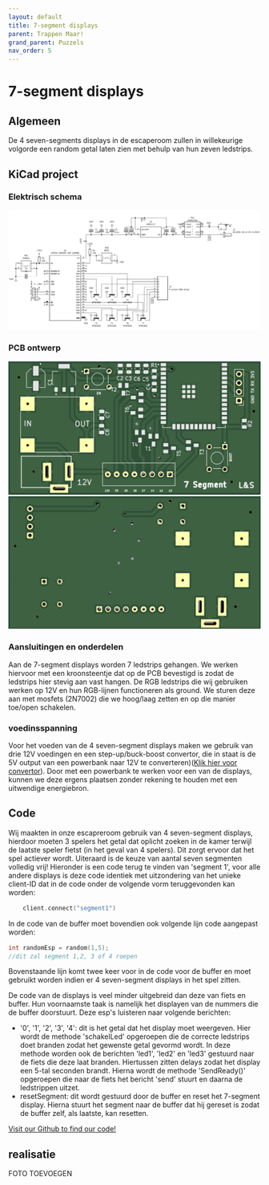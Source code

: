 ```yaml
---
layout: default
title: 7-segment displays
parent: Trappen Maar!
grand_parent: Puzzels
nav_order: 5
---
```

# 7-segment displays
## Algemeen
De 4 seven-segments displays in de escaperoom zullen in willekeurige volgorde een random getal laten zien met behulp van hun zeven ledstrips. 

## KiCad project
### Elektrisch schema
![](2022-05-13-21-30-33.png)
### PCB ontwerp
![](2022-05-13-21-30-54.png)
![](2022-05-13-21-31-06.png)
### Aansluitingen en onderdelen
Aan de 7-segment displays worden 7 ledstrips gehangen. We werken hiervoor met een kroonsteentje dat op de PCB bevestigd is zodat de ledstrips hier stevig aan vast hangen. De RGB ledstrips die wij gebruiken werken op 12V en hun RGB-lijnen functioneren als ground. We sturen deze aan met mosfets (2N7002) die we hoog/laag zetten en op die manier toe/open schakelen. 
### voedinsspanning
Voor het voeden van de 4 seven-segment displays maken we gebruik van drie 12V voedingen en een step-up/buck-boost convertor, die in staat is de 5V output van een powerbank naar 12V te converteren)([Klik hier voor convertor](https://www.tinytronics.nl/shop/nl/power/spanningsconverters/buck-boost-(step-up-down)-converters/usb-verstelbare-dc-dc-converter-3w-met-spanningsmeter)). Door met een powerbank te werken voor een van de displays, kunnen we deze ergens plaatsen zonder rekening te houden met een uitwendige energiebron.
## Code
Wij maakten in onze escapreroom gebruik van 4 seven-segment displays, hierdoor moeten 3 spelers het getal dat oplicht zoeken in de kamer terwijl de laatste speler fietst (in het geval van 4 spelers). Dit zorgt ervoor dat het spel actiever wordt. Uiteraard is de keuze van aantal seven segmenten volledig vrij! Hieronder is een code terug te vinden van 'segment 1', voor alle andere displays is deze code identiek met uitzondering van het unieke client-ID dat in de code onder de volgende vorm teruggevonden kan worden:
```c
    client.connect("segment1")
```
In de code van de buffer moet bovendien ook volgende lijn code aangepast worden:
```c
int randomEsp = random(1,5); 
//dit zal segment 1,2, 3 of 4 roepen
```
Bovenstaande lijn komt twee keer voor in de code voor de buffer en moet gebruikt worden indien er 4 seven-segment displays in het spel zitten. 

De code van de displays is veel minder uitgebreid dan deze van fiets en buffer. Hun voornaamste taak is namelijk het displayen van de nummers die de buffer doorstuurt. Deze esp's luisteren naar volgende berichten: 

* '0', '1', '2', '3', '4': dit is het getal dat het display moet weergeven. Hier wordt de methode 'schakelLed' opgeroepen die de correcte ledstrips doet branden zodat het gewenste getal gevormd wordt. In deze methode worden ook de berichten 'led1', 'led2' en 'led3' gestuurd naar de fiets die deze laat branden. Hiertussen zitten delays zodat het display een 5-tal seconden brandt. Hierna wordt de methode 'SendReady()' opgeroepen die naar de fiets het bericht 'send' stuurt en daarna de ledstrippen uitzet.
* resetSegment: dit wordt gestuurd door de buffer en reset het 7-segment display. Hierna stuurt het segment naar de buffer dat hij gereset is zodat de buffer zelf, als laatste, kan resetten.



[Visit our Github to find our code!](https://github.com/PLAN-IT-B/BachelorProefTrappenMaar/tree/main/Volledige%20en%20werkende%20code/Segment1)

## realisatie
FOTO TOEVOEGEN